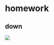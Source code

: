 # homework
 ## down
 ![](https://st.depositphotos.com/2869437/3739/i/950/depositphotos_37392643-stock-photo-close-up-of-pug.jpg)
